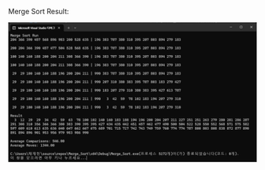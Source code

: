 
Merge Sort Result: 

![](https://github.com/JHONEY-076/5702216-Chae-Jae-Heon/blob/master/13-mergesort/Merge_Sort/%ED%99%94%EB%A9%B4%20%EC%BA%A1%EC%B2%98%202024-11-21%20145201.jpg)
